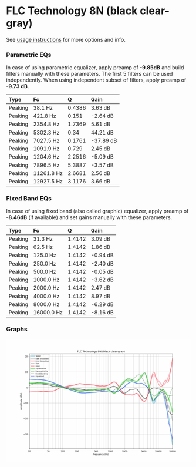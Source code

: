 # FLC Technology 8N (black clear-gray)
See [usage instructions](https://github.com/jaakkopasanen/AutoEq#usage) for more options and info.

### Parametric EQs
In case of using parametric equalizer, apply preamp of **-9.85dB** and build filters manually
with these parameters. The first 5 filters can be used independently.
When using independent subset of filters, apply preamp of **-9.73 dB**.

| Type    | Fc         |      Q | Gain      |
|:--------|:-----------|:-------|:----------|
| Peaking | 38.1 Hz    | 0.4386 | 3.63 dB   |
| Peaking | 421.8 Hz   | 0.151  | -2.64 dB  |
| Peaking | 2354.8 Hz  | 1.7369 | 5.61 dB   |
| Peaking | 5302.3 Hz  | 0.34   | 44.21 dB  |
| Peaking | 7027.5 Hz  | 0.1761 | -37.89 dB |
| Peaking | 1091.9 Hz  | 0.729  | 2.45 dB   |
| Peaking | 1204.6 Hz  | 2.2516 | -5.09 dB  |
| Peaking | 7896.5 Hz  | 5.3887 | -3.57 dB  |
| Peaking | 11261.8 Hz | 2.6681 | 2.56 dB   |
| Peaking | 12927.5 Hz | 3.1176 | 3.66 dB   |

### Fixed Band EQs
In case of using fixed band (also called graphic) equalizer, apply preamp of **-8.46dB**
(if available) and set gains manually with these parameters.

| Type    | Fc         |      Q | Gain     |
|:--------|:-----------|:-------|:---------|
| Peaking | 31.3 Hz    | 1.4142 | 3.09 dB  |
| Peaking | 62.5 Hz    | 1.4142 | 1.86 dB  |
| Peaking | 125.0 Hz   | 1.4142 | -0.94 dB |
| Peaking | 250.0 Hz   | 1.4142 | -2.40 dB |
| Peaking | 500.0 Hz   | 1.4142 | -0.05 dB |
| Peaking | 1000.0 Hz  | 1.4142 | -3.62 dB |
| Peaking | 2000.0 Hz  | 1.4142 | 2.47 dB  |
| Peaking | 4000.0 Hz  | 1.4142 | 8.97 dB  |
| Peaking | 8000.0 Hz  | 1.4142 | -6.29 dB |
| Peaking | 16000.0 Hz | 1.4142 | -8.16 dB |

### Graphs
![](./FLC%20Technology%208N%20(black%20clear-gray).png)